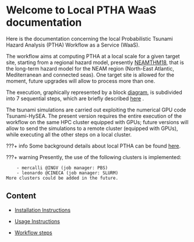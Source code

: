 <base target="_blank">

# **Welcome to Local PTHA WaaS documentation**

Here is the documentation concerning the local Probabilistic Tsunami Hazard Analysis (PTHA) Workflow as a Service (WaaS).

The workflow  aims at computing PTHA at a local scale for a given target site, starting from a regional hazard model, presently <a href=background/neamthm18 target="_blank">NEAMTHM18</a>, that is the long-term hazard model for the NEAM region (North-East Atlantic, Mediterranean and connected seas). One target site is allowed for the moment, future upgrades will allow to process more than one.

The execution, graphically represented by a block [diagram](images/PTHA_wf_diagram.drawio.png), is subdivided into 7 sequential steps, which are briefly described <a href=steps/overview target="_blank">here</a> . 

The tsunami simulations are carried out exploiting the numerical GPU code Tsunami-HySEA. The present version requires the entire execution of the workflow on the same HPC cluster equipped with GPUs; future versions will allow to send the simulations to a remote cluster (equipped with GPUs), while executing all the other steps on a local cluster.

???+ info
    Some background details about local PTHA can be found <a href=background/l-ptha target="_blank"> here</a>.

???+ warning
    Presently, the use of the following clusters is implemented:

        - mercalli @INGV (job manager: PBS) 
        - leonardo @CINECA (job manager: SLURM)
    More clusters could be added in the future.

## **Content**

- <a href=instructions/installation target="_blank">Installation Instructions</a>

- <a href=instructions/usage target="_blank">Usage Instructions</a>

- <a href=steps/overview target="_blank">Workflow steps</a>

